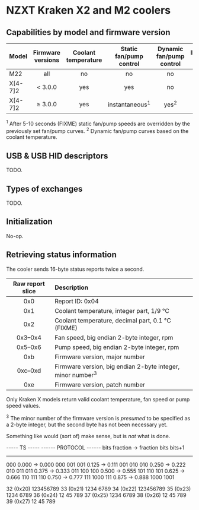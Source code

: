 # NZXT Kraken X2 and M2 coolers

## Capabilities by model and firmware version

| Model | Firmware versions | Coolant temperature | Static fan/pump control | Dynamic fan/pump control | Illumination control |
| :-- | :-: | :-: | :-: | :-: | :-: |
| M22 | all | no | no | no | yes |
| X[4-7]2 | < 3.0.0 | yes | yes | no | yes |
| X[4-7]2 | ≥ 3.0.0 | yes | instantaneous<sup>1</sup> | yes<sup>2</sup> | yes |

<sup>1</sup> After 5-10 seconds (FIXME) static fan/pump speeds are overridden
by the previously set fan/pump curves.
<sup>2</sup> Dynamic fan/pump curves based on the coolant temperature.

## USB & USB HID descriptors

TODO.

## Types of exchanges

TODO.

## Initialization

No-op.

## Retrieving status information

The cooler sends 16-byte status reports twice a second.

| Raw report slice | Description |
| :-: | :-- |
| 0x0 | Report ID: 0x04 |
| 0x1 | Coolant temperature, integer part, 1/9 °C |
| 0x2 | Coolant temperature, decimal part, 0.1 °C (FIXME) |
| 0x3–0x4 | Fan speed, big endian 2-byte integer, rpm |
| 0x5–0x6 | Pump speed, big endian 2-byte integer, rpm |
| 0xb | Firmware version, major number |
| 0xc–0xd | Firmware version, big endian 2-byte integer, minor number<sup>3</sup> |
| 0xe | Firmware version, patch number |

Only Kraken X models return valid coolant temperature, fan speed or pump speed
values.

<sup>3</sup> The minor number of the firmware version is *presumed* to be
specified as a 2-byte integer, but the second byte has not been necessary yet.

Something like would (sort of) make sense, but is *not* what is done.

----- TS -----    ------ PROTOCOL ------
bits  fraction -> fraction  bits  bits+1
--------------    ----------------------
000     0.000  ->   0.000    000     001
001     0.125  ->   0.111    001     010
010     0.250  ->   0.222    010     011
011     0.375  ->   0.333    011     100
100     0.500  ->   0.555    101     110
101     0.625  ->   0.666    110     111
110     0.750  ->   0.777    111    1000
111     0.875  ->   0.888   1000    1001

32 (0x20)    123456789
33 (0x21)    1234 6789
34 (0x22)    123456789
35 (0x23)    1234 6789
36 (0x24)    12 45 789
37 (0x25)    1234 6789
38 (0x26)    12 45 789
39 (0x27)    12 45 789
